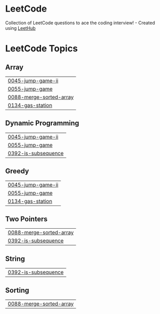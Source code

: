 # LeetCode
Collection of LeetCode questions to ace the coding interview! - Created using [LeetHub](https://github.com/QasimWani/LeetHub)

<!---LeetCode Topics Start-->
# LeetCode Topics
## Array
|  |
| ------- |
| [0045-jump-game-ii](https://github.com/ayan-1999/LeetCode/tree/master/0045-jump-game-ii) |
| [0055-jump-game](https://github.com/ayan-1999/LeetCode/tree/master/0055-jump-game) |
| [0088-merge-sorted-array](https://github.com/ayan-1999/LeetCode/tree/master/0088-merge-sorted-array) |
| [0134-gas-station](https://github.com/ayan-1999/LeetCode/tree/master/0134-gas-station) |
## Dynamic Programming
|  |
| ------- |
| [0045-jump-game-ii](https://github.com/ayan-1999/LeetCode/tree/master/0045-jump-game-ii) |
| [0055-jump-game](https://github.com/ayan-1999/LeetCode/tree/master/0055-jump-game) |
| [0392-is-subsequence](https://github.com/ayan-1999/LeetCode/tree/master/0392-is-subsequence) |
## Greedy
|  |
| ------- |
| [0045-jump-game-ii](https://github.com/ayan-1999/LeetCode/tree/master/0045-jump-game-ii) |
| [0055-jump-game](https://github.com/ayan-1999/LeetCode/tree/master/0055-jump-game) |
| [0134-gas-station](https://github.com/ayan-1999/LeetCode/tree/master/0134-gas-station) |
## Two Pointers
|  |
| ------- |
| [0088-merge-sorted-array](https://github.com/ayan-1999/LeetCode/tree/master/0088-merge-sorted-array) |
| [0392-is-subsequence](https://github.com/ayan-1999/LeetCode/tree/master/0392-is-subsequence) |
## String
|  |
| ------- |
| [0392-is-subsequence](https://github.com/ayan-1999/LeetCode/tree/master/0392-is-subsequence) |
## Sorting
|  |
| ------- |
| [0088-merge-sorted-array](https://github.com/ayan-1999/LeetCode/tree/master/0088-merge-sorted-array) |
<!---LeetCode Topics End-->